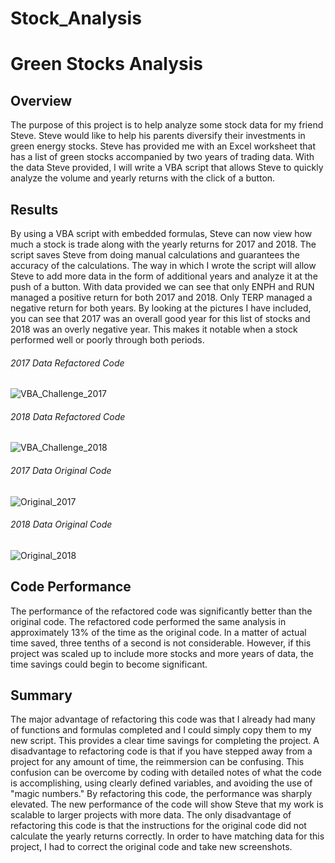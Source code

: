 # Stock_Analysis

# Green Stocks Analysis

## Overview
The purpose of this project is to help analyze some stock data for my friend Steve. Steve would like to help his parents diversify their investments in green energy stocks. Steve has provided me with an Excel worksheet that has a list of green stocks accompanied by two years of trading data. With the data Steve provided, I will write a VBA script that allows Steve to quickly analyze the volume and yearly returns with the click of a button.

## Results
By using a VBA script with embedded formulas, Steve can now view how much a stock is trade along with the yearly returns for 2017 and 2018. The script saves Steve from doing manual calculations and guarantees the accuracy of the calculations. The way in which I wrote the script will allow Steve to add more data in the form of additional years and analyze it at the push of a button.  With data provided we can see that only ENPH and RUN managed a positive return for both 2017 and 2018. Only TERP managed a negative return for both years. By looking at the pictures I have included, you can see that 2017 was an overall good year for this list of stocks and 2018 was an overly negative year. This makes it notable when a stock performed well or poorly through both periods.


###### 2017 Data Refactored Code
![VBA_Challenge_2017](https://user-images.githubusercontent.com/105960365/196993813-282cae86-6b71-4d4f-97fd-db360d6c4da1.png)


###### 2018 Data Refactored Code
![VBA_Challenge_2018](https://user-images.githubusercontent.com/105960365/196993468-1692a853-7c7e-4556-89e9-6130af91b255.png)


###### 2017 Data Original Code
![Original_2017](https://user-images.githubusercontent.com/105960365/196996928-3c7e24c2-0e33-4042-b986-e1ffa97eef66.png)


###### 2018 Data Original Code
![Original_2018](https://user-images.githubusercontent.com/105960365/196997017-a2e6af2e-98cd-4f8f-88fc-89a1e911ce47.png)


## Code Performance
The performance of the refactored code was significantly better than the original code. The refactored code performed the same analysis in approximately 13% of the time as the original code. In a matter of actual time saved, three tenths of a second is not considerable. However, if this project was scaled up to include more stocks and more years of data, the time savings could begin to become significant.

## Summary
The major advantage of refactoring this code was that I already had many of functions and formulas completed and I could simply copy them to my new script. This provides a clear time savings for completing the project. A disadvantage to refactoring code is that if you have stepped away from a project for any amount of time, the reimmersion can be confusing. This confusion can be overcome by coding with detailed notes of what the code is accomplishing, using clearly defined variables, and avoiding the use of "magic numbers." By refactoring this code, the performance was sharply elevated. The new performance of the code will show Steve that my work is scalable to larger projects with more data. The only disadvantage of refactoring this code is that the instructions for the original code did not calculate the yearly returns correctly. In order to have matching data for this project, I had to correct the original code and take new screenshots.
